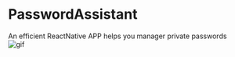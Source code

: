 # PasswordAssistant
An efficient ReactNative APP helps you manager private passwords <br>
![gif](./gif/passwordAssistantGif.gif)
